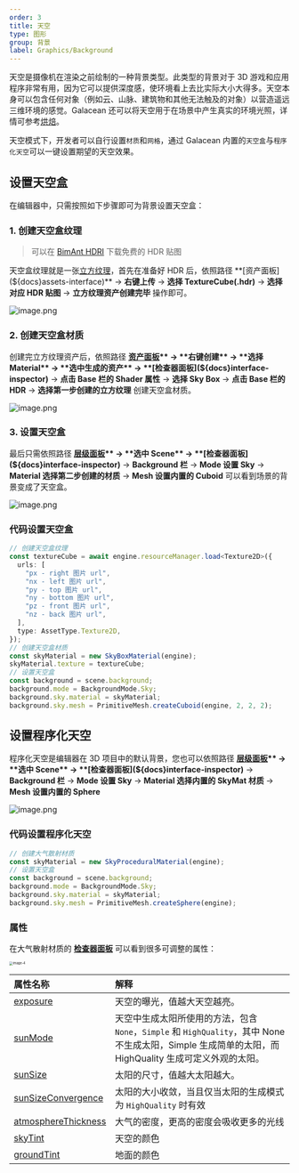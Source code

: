 ```yaml
---
order: 3
title: 天空
type: 图形
group: 背景
label: Graphics/Background
---
```


天空是摄像机在渲染之前绘制的一种背景类型。此类型的背景对于 3D 游戏和应用程序非常有用，因为它可以提供深度感，使环境看上去比实际大小大得多。天空本身可以包含任何对象（例如云、山脉、建筑物和其他无法触及的对象）以营造遥远三维环境的感觉。Galacean 还可以将天空用于在场景中产生真实的环境光照，详情可参考[烘焙](${docs}graphics-light-bake)。

天空模式下，开发者可以自行设置`材质`和`网格`，通过 Galacean 内置的`天空盒`与`程序化天空`可以一键设置期望的天空效果。

## 设置天空盒

在编辑器中，只需按照如下步骤即可为背景设置天空盒：

### 1. 创建天空盒纹理

> 可以在 [BimAnt HDRI](http://hdri.bimant.com/) 下载免费的 HDR 贴图

天空盒纹理就是一张[立方纹理](${docs}graphics-texture-cube)，首先在准备好 HDR 后，依照路径 **[资产面板](${docs}assets-interface)** -> **右键上传** -> **选择 TextureCube(.hdr)** -> **选择对应 HDR 贴图** -> **立方纹理资产创建完毕** 操作即可。

![image.png](https://mdn.alipayobjects.com/huamei_yo47yq/afts/img/A*5PG6Rpo-aTwAAAAAAAAAAAAADhuCAQ/original)

### 2. 创建天空盒材质

创建完立方纹理资产后，依照路径 **[资产面板](${docs}assets-interface)** -> **右键创建** -> **选择 Material** -> **选中生成的资产** -> **[检查器面板](${docs}interface-inspector)** -> **点击 Base 栏的 Shader 属性** -> **选择 Sky Box** -> **点击 Base 栏的 HDR** -> **选择第一步创建的立方纹理** 创建天空盒材质。

![image.png](https://mdn.alipayobjects.com/huamei_yo47yq/afts/img/A*YkX9R5yfGE0AAAAAAAAAAAAADhuCAQ/original)

### 3. 设置天空盒

最后只需依照路径 **[层级面板](${docs}interface-hierarchy)** -> **选中 Scene** -> **[检查器面板](${docs}interface-inspector)** -> **Background 栏** -> **Mode 设置 Sky** -> **Material 选择第二步创建的材质** -> **Mesh 设置内置的 Cuboid** 可以看到场景的背景变成了天空盒。

![image.png](https://mdn.alipayobjects.com/huamei_yo47yq/afts/img/A*p7GoTaPzcQ0AAAAAAAAAAAAADhuCAQ/original)

### 代码设置天空盒

```typescript
// 创建天空盒纹理
const textureCube = await engine.resourceManager.load<Texture2D>({
  urls: [
    "px - right 图片 url",
    "nx - left 图片 url",
    "py - top 图片 url",
    "ny - bottom 图片 url",
    "pz - front 图片 url",
    "nz - back 图片 url",
  ],
  type: AssetType.Texture2D,
});
// 创建天空盒材质
const skyMaterial = new SkyBoxMaterial(engine);
skyMaterial.texture = textureCube;
// 设置天空盒
const background = scene.background;
background.mode = BackgroundMode.Sky;
background.sky.material = skyMaterial;
background.sky.mesh = PrimitiveMesh.createCuboid(engine, 2, 2, 2);
```

## 设置程序化天空

程序化天空是编辑器在 3D 项目中的默认背景，您也可以依照路径 **[层级面板](${docs}interface-hierarchy)** -> **选中 Scene** -> **[检查器面板](${docs}interface-inspector)** -> **Background 栏** -> **Mode 设置 Sky** -> **Material 选择内置的 SkyMat 材质** -> **Mesh 设置内置的 Sphere**

![image.png](https://mdn.alipayobjects.com/huamei_yo47yq/afts/img/A*IEX-SJKmyJEAAAAAAAAAAAAADhuCAQ/original)

### 代码设置程序化天空

```typescript
// 创建大气散射材质
const skyMaterial = new SkyProceduralMaterial(engine);
// 设置天空盒
const background = scene.background;
background.mode = BackgroundMode.Sky;
background.sky.material = skyMaterial;
background.sky.mesh = PrimitiveMesh.createSphere(engine);
```

### 属性

在大气散射材质的 **[检查器面板](${docs}interface-inspector)** 可以看到很多可调整的属性：

<img src="https://mdn.alipayobjects.com/huamei_yo47yq/afts/img/A*JlfeSJke8UYAAAAAAAAAAAAADhuCAQ/original" alt="image-4" style="zoom:40%;" />

| 属性名称                                                                    | 解释                                                                                                                                                   |
| :-------------------------------------------------------------------------- | :----------------------------------------------------------------------------------------------------------------------------------------------------- |
| [exposure](${api}core/SkyProceduralMaterial#exposure)                       | 天空的曝光，值越大天空越亮。                                                                                                                           |
| [sunMode](${api}core/SkyProceduralMaterial#sunMode)                         | 天空中生成太阳所使用的方法，包含 `None`，`Simple` 和 `HighQuality`，其中 None 不生成太阳，Simple 生成简单的太阳，而 HighQuality 生成可定义外观的太阳。 |
| [sunSize](${api}core/SkyProceduralMaterial#sunSize)                         | 太阳的尺寸，值越大太阳越大。                                                                                                                           |
| [sunSizeConvergence](${api}core/SkyProceduralMaterial#sunSizeConvergence)   | 太阳的大小收敛，当且仅当太阳的生成模式为 `HighQuality` 时有效                                                                                          |
| [atmosphereThickness](${api}core/SkyProceduralMaterial#atmosphereThickness) | 大气的密度，更高的密度会吸收更多的光线                                                                                                                 |
| [skyTint](${api}core/SkyProceduralMaterial#skyTint)                         | 天空的颜色                                                                                                                                             |
| [groundTint](${api}core/SkyProceduralMaterial#groundTint)                   | 地面的颜色                                                                                                                                             |
